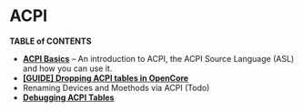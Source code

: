 # ACPI

**TABLE of CONTENTS**

- [**ACPI Basics**](https://github.com/5T33Z0/OC-Little-Translated/tree/main/00_ACPI/ACPI_Basics#acpi-basics) – An introduction to ACPI, the ACPI Source Language (ASL) and how you can use it.
- [**[GUIDE] Dropping ACPI tables in OpenCore**](https://github.com/5T33Z0/OC-Little-Translated/tree/main/00_ACPI/ACPI_Dropping_Tables#dropping-acpi-tables)
- Renaming Devices and Moethods via ACPI (Todo)
- [**Debugging ACPI Tables**](https://github.com/5T33Z0/OC-Little-Translated/tree/main/00_ACPI/ACPI_Debugging)

